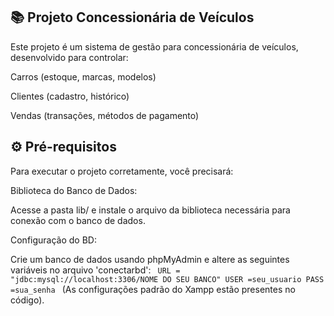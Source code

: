 ## 📚 Projeto Concessionária de Veículos
Este projeto é um sistema de gestão para concessionária de veículos, desenvolvido para controlar:

Carros (estoque, marcas, modelos)

Clientes (cadastro, histórico)

Vendas (transações, métodos de pagamento)

## ⚙️ Pré-requisitos
Para executar o projeto corretamente, você precisará:

Biblioteca do Banco de Dados:

Acesse a pasta lib/ e instale o arquivo da biblioteca necessária para conexão com o banco de dados.

Configuração do BD:

Crie um banco de dados usando phpMyAdmin e altere as seguintes variáveis no arquivo 'conectarbd':
<code>
  URL = "jdbc:mysql://localhost:3306/NOME DO SEU BANCO"
  USER =seu_usuario
  PASS =sua_senha
</code>
(As configurações padrão do Xampp estão presentes no código).
